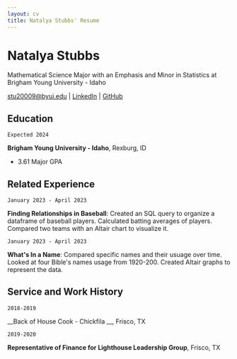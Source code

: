 ```yaml
---
layout: cv
title: Natalya Stubbs' Resume
---
```

# Natalya Stubbs
Mathematical Science Major with an Emphasis and Minor in Statistics at Brigham Young University - Idaho

<div id="webaddress">
<a href="datascience@byui.edu">stu20009@byui.edu</a>
| <a href="https://www.linkedin.com/groups/13537407/">LinkedIn</a>
| <a href="https://github.com/byuids-resumes">GitHub</a>
</div>

<!-- https://www.monique.tech/the-art-of-markdown -->

## Education

`Expected 2024`

__Brigham Young University - Idaho__, Rexburg, ID

- 3.61 Major GPA


## Related Experience

`January 2023 - April 2023`

__Finding Relationships in Baseball__: Created an SQL query to organize a dataframe of baseball players. Calculated batting averages of players. Compared two teams with an Altair chart to visualize it.

`January 2023 - April 2023`

__What's In a Name__: Compared specific names and their usuage over time. Looked at four Bible's names usage from 1920-200. Created Altair graphs to represent the data.


## Service and Work History

`2018-2019`

__Back of House Cook - Chickfila __, Frisco, TX


`2019-2020`

__Representative of Finance for Lighthouse Leadership Group__, Frisco, TX


<!-- ### Footer

Last updated: April 2023 -->


